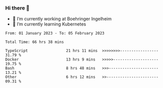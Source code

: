 ### Hi there 👋
- 🔭 I’m currently working at Boehringer Ingelheim
- 🌱 I’m currently learning Kubernetes

 
<!--START_SECTION:waka-->

```text
From: 01 January 2023 - To: 05 February 2023

Total Time: 66 hrs 38 mins

TypeScript                 21 hrs 11 mins  >>>>>>>>-----------------   31.79 %
Docker                     13 hrs 9 mins   >>>>>--------------------   19.75 %
Bash                       8 hrs 48 mins   >>>----------------------   13.21 %
Other                      6 hrs 12 mins   >>-----------------------   09.31 %
```

<!--END_SECTION:waka-->

 

